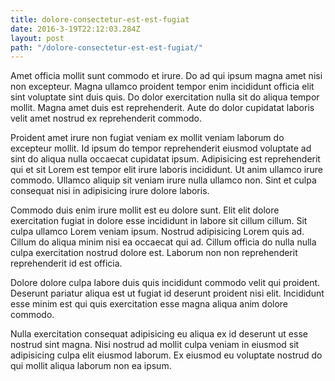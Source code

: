 ```yaml
---
title: dolore-consectetur-est-est-fugiat
date: 2016-3-19T22:12:03.284Z
layout: post
path: "/dolore-consectetur-est-est-fugiat/"
---
```


Amet officia mollit sunt commodo et irure. Do ad qui ipsum magna amet nisi non excepteur. Magna ullamco proident tempor enim incididunt officia elit sint voluptate sint duis quis. Do dolor exercitation nulla sit do aliqua tempor mollit. Magna amet duis est reprehenderit. Aute do dolor cupidatat laboris velit amet nostrud ex reprehenderit commodo.

Proident amet irure non fugiat veniam ex mollit veniam laborum do excepteur mollit. Id ipsum do tempor reprehenderit eiusmod voluptate ad sint do aliqua nulla occaecat cupidatat ipsum. Adipisicing est reprehenderit qui et sit Lorem est tempor elit irure laboris incididunt. Ut anim ullamco irure commodo. Ullamco aliquip sit veniam irure nulla ullamco non. Sint et culpa consequat nisi in adipisicing irure dolore laboris.

Commodo duis enim irure mollit est eu dolore sunt. Elit elit dolore exercitation fugiat in dolore esse incididunt in labore sit cillum cillum. Sit culpa ullamco Lorem veniam ipsum. Nostrud adipisicing Lorem quis ad. Cillum do aliqua minim nisi ea occaecat qui ad. Cillum officia do nulla nulla culpa exercitation nostrud dolore est. Laborum non non reprehenderit reprehenderit id est officia.

Dolore dolore culpa labore duis quis incididunt commodo velit qui proident. Deserunt pariatur aliqua est ut fugiat id deserunt proident nisi elit. Incididunt esse minim est qui quis exercitation esse magna aliqua anim dolore commodo.

Nulla exercitation consequat adipisicing eu aliqua ex id deserunt ut esse nostrud sint magna. Nisi nostrud ad mollit culpa veniam in eiusmod sit adipisicing culpa elit eiusmod laborum. Ex eiusmod eu voluptate nostrud do qui mollit aliqua laborum non ea ipsum.